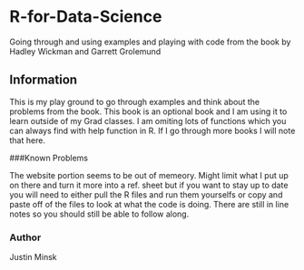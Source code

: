 # R-for-Data-Science

Going through and using examples and playing with code from the book by Hadley Wickman and Garrett Grolemund

## Information

This is my play ground to go through examples and think about the problems from the book. This book is an optional book and I am using it to learn outside of my Grad classes. I am omiting lots of functions which you can always find with help function in R. If I go through more books I will note that here. 

###Known Problems

The website portion seems to be out of memeory. Might limit what I put up on there and turn it more into a ref. sheet but if you want to stay up to date you will need to either pull the R files and run them yourselfs or copy and paste off of the files to look at what the code is doing. There are still in line notes so you should still be able to follow along.

### Author 
Justin Minsk
